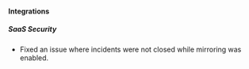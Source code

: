 
#### Integrations
##### SaaS Security
- Fixed an issue where incidents were not closed while mirroring was enabled.
